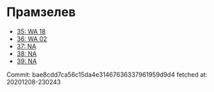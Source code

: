 # Прамзелев
- [35: WA 18](35.md)
- [36: WA 02](36.md)
- [37: NA](37.md)
- [38: NA](38.md)
- [39: NA](39.md)

Commit: bae8cdd7ca56c15da4e31467636337961959d9d4
 fetched at: 20201208-230243
